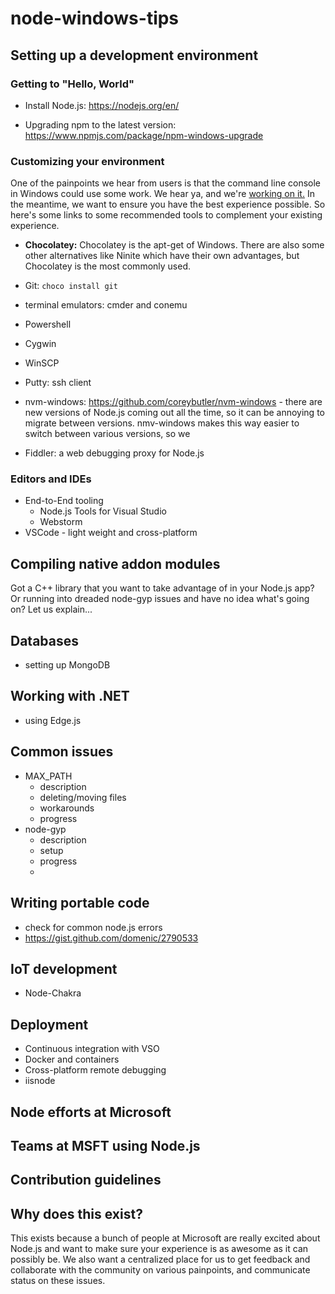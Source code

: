 # node-windows-tips
## Setting up a development environment
### Getting to "Hello, World"
* Install Node.js: https://nodejs.org/en/

* Upgrading npm to the latest version: https://www.npmjs.com/package/npm-windows-upgrade

### Customizing your environment
One of the painpoints we hear from users is that the command line console in Windows could use some work. We hear ya, and we're [working on it.](https://wpdev.uservoice.com/forums/266908) In the meantime, we want to ensure you have the best experience possible. So here's some links to some recommended tools to complement your existing experience.

* **Chocolatey:** Chocolatey is the apt-get of Windows. There are also some other alternatives like Ninite which have their own advantages, but Chocolatey is the most commonly used. 

* Git: `choco install git`
* terminal emulators: cmder and conemu
* Powershell
* Cygwin
* WinSCP
* Putty: ssh client
* nvm-windows: https://github.com/coreybutler/nvm-windows - there are new versions of Node.js coming out all the time, so it can be annoying to migrate between versions. nmv-windows makes this way easier to switch between various versions, so we 
* Fiddler: a web debugging proxy for Node.js

### Editors and IDEs
  * End-to-End tooling
    * Node.js Tools for Visual Studio
    * Webstorm
  * VSCode - light weight and cross-platform 

## Compiling native addon modules
Got a C++ library that you want to take advantage of in your Node.js app? Or running into dreaded node-gyp issues and have no idea what's going on? Let us explain...



## Databases
* setting up MongoDB


## Working with .NET
* using Edge.js

## Common issues
* MAX_PATH
  * description 
  * deleting/moving files
  * workarounds
  * progress
* node-gyp
  * description
  * setup
  * progress
  * 
  
## Writing portable code
* check for common node.js errors
* https://gist.github.com/domenic/2790533

## IoT development
* Node-Chakra

## Deployment
* Continuous integration with VSO
* Docker and containers
* Cross-platform remote debugging
* iisnode

## Node efforts at Microsoft

## Teams at MSFT using Node.js

## Contribution guidelines

## Why does this exist?
This exists because a bunch of people at Microsoft are really excited about Node.js and want to make sure your experience is as awesome as it can possibly be. We also want a centralized place for us to get feedback and collaborate with the community on various painpoints, and communicate status on these issues. 
